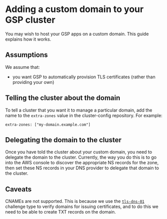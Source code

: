 # Adding a custom domain to your GSP cluster

You may wish to host your GSP apps on a custom domain.  This guide
explains how it works.

## Assumptions

We assume that:

 - you want GSP to automatically provision TLS certificates (rather
   than providing your own)
 
## Telling the cluster about the domain

To tell a cluster that you want it to manage a particular domain, add
the name to the `extra-zones` value in the cluster-config repository.
For example:

    extra-zones: ["my-domain.example.com"]

## Delegating the domain to the cluster

Once you have told the cluster about your custom domain, you need to
delegate the domain to the cluster.  Currently, the way you do this is
to go into the AWS console to discover the appropriate NS records for
the zone, then set these NS records in your DNS provider to delegate
that domain to the cluster.

## Caveats

CNAMEs are not supported.  This is because we use the
[`tls-dns-01`][acme-challenges] challenge type to verify domains for
issuing certificates, and to do this we need to be able to create TXT
records on the domain.

[acme-challenges]: https://letsencrypt.org/docs/challenge-types/
